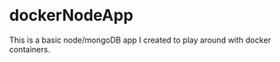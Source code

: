 dockerNodeApp
=============

This is a basic node/mongoDB app I created to play around with docker containers.
